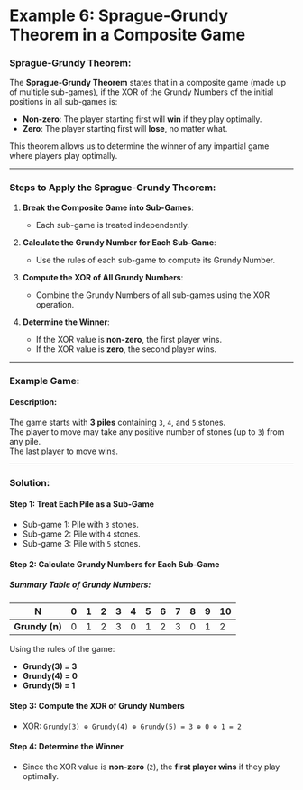 # Example 6: Sprague-Grundy Theorem in a Composite Game

### Sprague-Grundy Theorem:
The **Sprague-Grundy Theorem** states that in a composite game (made up of multiple sub-games), if the XOR of the Grundy Numbers of the initial positions in all sub-games is:
- **Non-zero**: The player starting first will **win** if they play optimally.
- **Zero**: The player starting first will **lose**, no matter what.

This theorem allows us to determine the winner of any impartial game where players play optimally.

---

### Steps to Apply the Sprague-Grundy Theorem:
1. **Break the Composite Game into Sub-Games**:
   - Each sub-game is treated independently.
   
2. **Calculate the Grundy Number for Each Sub-Game**:
   - Use the rules of each sub-game to compute its Grundy Number.

3. **Compute the XOR of All Grundy Numbers**:
   - Combine the Grundy Numbers of all sub-games using the XOR operation.

4. **Determine the Winner**:
   - If the XOR value is **non-zero**, the first player wins.
   - If the XOR value is **zero**, the second player wins.

---

### Example Game:
#### Description:
The game starts with **3 piles** containing `3`, `4`, and `5` stones.  
The player to move may take any positive number of stones (up to `3`) from any pile.  
The last player to move wins.

---

### Solution:

#### Step 1: Treat Each Pile as a Sub-Game
- Sub-game 1: Pile with `3` stones.
- Sub-game 2: Pile with `4` stones.
- Sub-game 3: Pile with `5` stones.

#### Step 2: Calculate Grundy Numbers for Each Sub-Game

##### Summary Table of Grundy Numbers:
| **N**  | 0  | 1  | 2  | 3  | 4  | 5  | 6  | 7  | 8  | 9  | 10 |
|--------|----|----|----|----|----|----|----|----|----|----|----|
| **Grundy (n)** | 0  | 1  | 2  | 3  | 0  | 1  | 2  | 3  | 0  | 1  | 2  |

Using the rules of the game:
- **Grundy(3) = 3**
- **Grundy(4) = 0**
- **Grundy(5) = 1**

#### Step 3: Compute the XOR of Grundy Numbers
- XOR: `Grundy(3) ⊕ Grundy(4) ⊕ Grundy(5) = 3 ⊕ 0 ⊕ 1 = 2`

#### Step 4: Determine the Winner
- Since the XOR value is **non-zero** (`2`), the **first player wins** if they play optimally.

